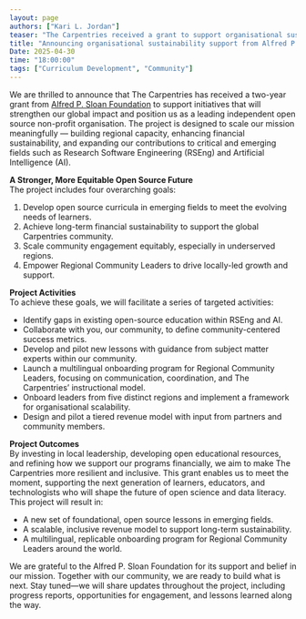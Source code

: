 ```yaml
---  
layout: page  
authors: ["Kari L. Jordan"]  
teaser: "The Carpentries received a grant to support organisational sustainability and capacity to improve the coding and data skills of open source researchers"  
title: "Announcing organisational sustainability support from Alfred P. Sloan Foundation"  
Date: 2025-04-30  
time: "18:00:00"  
tags: ["Curriculum Development", "Community"]  
---  
```

We are thrilled to announce that The Carpentries has received a two-year grant from [Alfred P. Sloan Foundation](https://sloan.org/) to support initiatives that will strengthen our global impact and position us as a leading independent open source non-profit organisation. The project is designed to scale our mission meaningfully — building regional capacity, enhancing financial sustainability, and expanding our contributions to critical and emerging fields such as Research Software Engineering (RSEng) and Artificial Intelligence (AI).

**A Stronger, More Equitable Open Source Future**  
The project includes four overarching goals:

1. Develop open source curricula in emerging fields to meet the evolving needs of learners.  
2. Achieve long-term financial sustainability to support the global Carpentries community.  
3. Scale community engagement equitably, especially in underserved regions.  
4. Empower Regional Community Leaders to drive locally-led growth and support.

**Project Activities**  
To achieve these goals, we will facilitate a series of targeted activities:

* Identify gaps in existing open-source education within RSEng and AI.  
* Collaborate with you, our community, to define community-centered success metrics.  
* Develop and pilot new lessons with guidance from subject matter experts within our community.  
* Launch a multilingual onboarding program for Regional Community Leaders, focusing on communication, coordination, and The Carpentries’ instructional model.  
* Onboard leaders from five distinct regions and implement a framework for organisational scalability.  
* Design and pilot a tiered revenue model with input from partners and community members.

**Project Outcomes**  
By investing in local leadership, developing open educational resources, and refining how we support our programs financially, we aim to make The Carpentries more resilient and inclusive. This grant enables us to meet the moment, supporting the next generation of learners, educators, and technologists who will shape the future of open science and data literacy. This project will result in:

* A new set of foundational, open source lessons in emerging fields.  
* A scalable, inclusive revenue model to support long-term sustainability.  
* A multilingual, replicable onboarding program for Regional Community Leaders around the world.

We are grateful to the Alfred P. Sloan Foundation for its support and belief in our mission. Together with our community, we are ready to build what is next. Stay tuned—we will share updates throughout the project, including progress reports, opportunities for engagement, and lessons learned along the way.